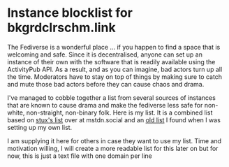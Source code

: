 # Instance blocklist for bkgrdclrschm.link

The Fediverse is a wonderful place ... if you happen to find a space that is welcoming and safe. Since it is decentralised, anyone can set up an instance of their own with the software that is readily available using the ActivityPub API. As a result, and as you can imagine, bad actors turn up all the time. Moderators have to stay on top of things by making sure to catch and mute those bad actors before they can cause chaos and drama.

I've managed to cobble together a list from several sources of instances that are known to cause drama and make the fediverse less safe for non-white, non-straight, non-binary folk. Here is my list. It is a combined list based on [stux's list][1] over at mstdn.social and an [old list][2] I found when I was setting up my own list.

[1]: https://github.com/mstdn/Mastodon/blob/main/dist/domain_blocks.csv
[2]: https://github.com/fediblock/fediblock

I am supplying it here for others in case they want to use my list. Time and motivation willing, I will create a more readable list for this later on but for now, this is just a text file with one domain per line
